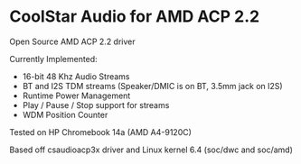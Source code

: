 # CoolStar Audio for AMD ACP 2.2

Open Source AMD ACP 2.2 driver

Currently Implemented:

* 16-bit 48 Khz Audio Streams
* BT and I2S TDM streams (Speaker/DMIC is on BT, 3.5mm jack on I2S)
* Runtime Power Management
* Play / Pause / Stop support for streams
* WDM Position Counter

Tested on HP Chromebook 14a (AMD A4-9120C)

Based off csaudioacp3x driver and Linux kernel 6.4 (soc/dwc and soc/amd)